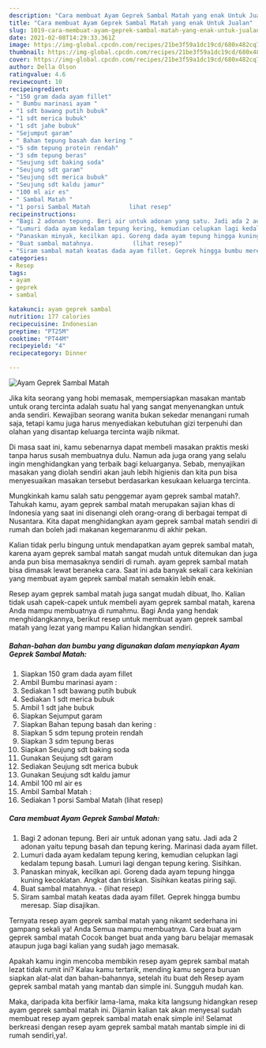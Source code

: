 ```yaml
---
description: "Cara membuat Ayam Geprek Sambal Matah yang enak Untuk Jualan"
title: "Cara membuat Ayam Geprek Sambal Matah yang enak Untuk Jualan"
slug: 1019-cara-membuat-ayam-geprek-sambal-matah-yang-enak-untuk-jualan
date: 2021-02-08T14:29:33.361Z
image: https://img-global.cpcdn.com/recipes/21be3f59a1dc19cd/680x482cq70/ayam-geprek-sambal-matah-foto-resep-utama.jpg
thumbnail: https://img-global.cpcdn.com/recipes/21be3f59a1dc19cd/680x482cq70/ayam-geprek-sambal-matah-foto-resep-utama.jpg
cover: https://img-global.cpcdn.com/recipes/21be3f59a1dc19cd/680x482cq70/ayam-geprek-sambal-matah-foto-resep-utama.jpg
author: Della Olson
ratingvalue: 4.6
reviewcount: 10
recipeingredient:
- "150 gram dada ayam fillet"
- " Bumbu marinasi ayam "
- "1 sdt bawang putih bubuk"
- "1 sdt merica bubuk"
- "1 sdt jahe bubuk"
- "Sejumput garam"
- " Bahan tepung basah dan kering "
- "5 sdm tepung protein rendah"
- "3 sdm tepung beras"
- "Seujung sdt baking soda"
- "Seujung sdt garam"
- "Seujung sdt merica bubuk"
- "Seujung sdt kaldu jamur"
- "100 ml air es"
- " Sambal Matah "
- "1 porsi Sambal Matah           lihat resep"
recipeinstructions:
- "Bagi 2 adonan tepung. Beri air untuk adonan yang satu. Jadi ada 2 adonan yaitu tepung basah dan tepung kering. Marinasi dada ayam fillet."
- "Lumuri dada ayam kedalam tepung kering, kemudian celupkan lagi kedalam tepung basah. Lumuri lagi dengan tepung kering. Sisihkan."
- "Panaskan minyak, kecilkan api. Goreng dada ayam tepung hingga kuning kecoklatan. Angkat dan tiriskan. Sisihkan keatas piring saji."
- "Buat sambal matahnya.           (lihat resep)"
- "Siram sambal matah keatas dada ayam fillet. Geprek hingga bumbu meresap. Siap disajikan."
categories:
- Resep
tags:
- ayam
- geprek
- sambal

katakunci: ayam geprek sambal 
nutrition: 177 calories
recipecuisine: Indonesian
preptime: "PT25M"
cooktime: "PT44M"
recipeyield: "4"
recipecategory: Dinner

---
```



![Ayam Geprek Sambal Matah](https://img-global.cpcdn.com/recipes/21be3f59a1dc19cd/680x482cq70/ayam-geprek-sambal-matah-foto-resep-utama.jpg)

Jika kita seorang yang hobi memasak, mempersiapkan masakan mantab untuk orang tercinta adalah suatu hal yang sangat menyenangkan untuk anda sendiri. Kewajiban seorang  wanita bukan sekedar menangani rumah saja, tetapi kamu juga harus menyediakan kebutuhan gizi terpenuhi dan olahan yang disantap keluarga tercinta wajib nikmat.

Di masa  saat ini, kamu sebenarnya dapat membeli masakan praktis meski tanpa harus susah membuatnya dulu. Namun ada juga orang yang selalu ingin menghidangkan yang terbaik bagi keluarganya. Sebab, menyajikan masakan yang diolah sendiri akan jauh lebih higienis dan kita pun bisa menyesuaikan masakan tersebut berdasarkan kesukaan keluarga tercinta. 



Mungkinkah kamu salah satu penggemar ayam geprek sambal matah?. Tahukah kamu, ayam geprek sambal matah merupakan sajian khas di Indonesia yang saat ini disenangi oleh orang-orang di berbagai tempat di Nusantara. Kita dapat menghidangkan ayam geprek sambal matah sendiri di rumah dan boleh jadi makanan kegemaranmu di akhir pekan.

Kalian tidak perlu bingung untuk mendapatkan ayam geprek sambal matah, karena ayam geprek sambal matah sangat mudah untuk ditemukan dan juga anda pun bisa memasaknya sendiri di rumah. ayam geprek sambal matah bisa dimasak lewat beraneka cara. Saat ini ada banyak sekali cara kekinian yang membuat ayam geprek sambal matah semakin lebih enak.

Resep ayam geprek sambal matah juga sangat mudah dibuat, lho. Kalian tidak usah capek-capek untuk membeli ayam geprek sambal matah, karena Anda mampu membuatnya di rumahmu. Bagi Anda yang hendak menghidangkannya, berikut resep untuk membuat ayam geprek sambal matah yang lezat yang mampu Kalian hidangkan sendiri.

<!--inarticleads1-->

##### Bahan-bahan dan bumbu yang digunakan dalam menyiapkan Ayam Geprek Sambal Matah:

1. Siapkan 150 gram dada ayam fillet
1. Ambil  Bumbu marinasi ayam :
1. Sediakan 1 sdt bawang putih bubuk
1. Sediakan 1 sdt merica bubuk
1. Ambil 1 sdt jahe bubuk
1. Siapkan Sejumput garam
1. Siapkan  Bahan tepung basah dan kering :
1. Siapkan 5 sdm tepung protein rendah
1. Siapkan 3 sdm tepung beras
1. Siapkan Seujung sdt baking soda
1. Gunakan Seujung sdt garam
1. Sediakan Seujung sdt merica bubuk
1. Gunakan Seujung sdt kaldu jamur
1. Ambil 100 ml air es
1. Ambil  Sambal Matah :
1. Sediakan 1 porsi Sambal Matah           (lihat resep)




<!--inarticleads2-->

##### Cara membuat Ayam Geprek Sambal Matah:

1. Bagi 2 adonan tepung. Beri air untuk adonan yang satu. Jadi ada 2 adonan yaitu tepung basah dan tepung kering. Marinasi dada ayam fillet.
1. Lumuri dada ayam kedalam tepung kering, kemudian celupkan lagi kedalam tepung basah. Lumuri lagi dengan tepung kering. Sisihkan.
1. Panaskan minyak, kecilkan api. Goreng dada ayam tepung hingga kuning kecoklatan. Angkat dan tiriskan. Sisihkan keatas piring saji.
1. Buat sambal matahnya. -           (lihat resep)
1. Siram sambal matah keatas dada ayam fillet. Geprek hingga bumbu meresap. Siap disajikan.




Ternyata resep ayam geprek sambal matah yang nikamt sederhana ini gampang sekali ya! Anda Semua mampu membuatnya. Cara buat ayam geprek sambal matah Cocok banget buat anda yang baru belajar memasak ataupun juga bagi kalian yang sudah jago memasak.

Apakah kamu ingin mencoba membikin resep ayam geprek sambal matah lezat tidak rumit ini? Kalau kamu tertarik, mending kamu segera buruan siapkan alat-alat dan bahan-bahannya, setelah itu buat deh Resep ayam geprek sambal matah yang mantab dan simple ini. Sungguh mudah kan. 

Maka, daripada kita berfikir lama-lama, maka kita langsung hidangkan resep ayam geprek sambal matah ini. Dijamin kalian tak akan menyesal sudah membuat resep ayam geprek sambal matah enak simple ini! Selamat berkreasi dengan resep ayam geprek sambal matah mantab simple ini di rumah sendiri,ya!.

